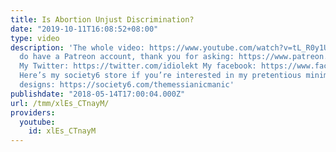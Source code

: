 ```yaml
---
title: Is Abortion Unjust Discrimination?
date: "2019-10-11T16:08:52+08:00"
type: video
description: 'The whole video: https://www.youtube.com/watch?v=tL_R0y1Utnw Yes, I
  do have a Patreon account, thank you for asking: https://www.patreon.com/themessianicmanic
  My Twitter: https://twitter.com/idiolekt My facebook: https://www.facebook.com/themessianicmanic/
  Here’s my society6 store if you’re interested in my pretentious minimalist poster
  designs: https://society6.com/themessianicmanic'
publishdate: "2018-05-14T17:00:04.000Z"
url: /tmm/xlEs_CTnayM/
providers:
  youtube:
    id: xlEs_CTnayM
---
```

